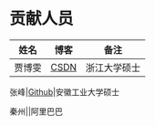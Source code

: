 ﻿
# 贡献人员


姓名 | 博客|备注
---|---|---
贾博雯|[CSDN](https://blog.csdn.net/love_fish_eat)|浙江大学硕士

张峰|[Github](https://github.com/Hirotransfer)|安徽工业大学硕士

秦州||阿里巴巴
